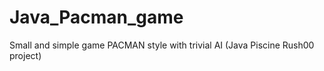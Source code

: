# Java_Pacman_game
Small and simple game PACMAN style with trivial AI (Java Piscine Rush00 project)
